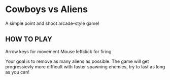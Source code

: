 # Cowboys vs Aliens

A simple point and shoot arcade-style game!

## HOW TO PLAY

Arrow keys for movement
Mouse leftclick for firing

Your goal is to remove as many aliens as possible. The game will get progressievly more difficult with faster spawning enemies, try to last as long as you can!

